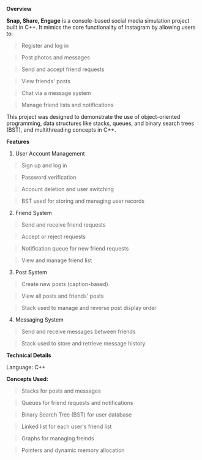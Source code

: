 **Overview**

**Snap, Share, Engage** is a console-based social media simulation project built in C++. It mimics the core functionality of Instagram by allowing users to:

>Register and log in

>Post photos and messages

>Send and accept friend requests

>View friends' posts

>Chat via a message system

>Manage friend lists and notifications

This project was designed to demonstrate the use of object-oriented programming, data structures like stacks, queues, and binary search trees (BST), and multithreading concepts in C++.

**Features**

1. User Account Management
>Sign up and log in

>Password verification

>Account deletion and user switching

>BST used for storing and managing user records

2. Friend System
>Send and receive friend requests

>Accept or reject requests

>Notification queue for new friend requests

>View and manage friend list

3. Post System
>Create new posts (caption-based)

>View all posts and friends' posts

>Stack used to manage and reverse post display order

4. Messaging System
>Send and receive messages between friends

>Stack used to store and retrieve message history

**Technical Details**

Language: C++

**Concepts Used:**

>Stacks for posts and messages

>Queues for friend requests and notifications

>Binary Search Tree (BST) for user database

>Linked list for each user's friend list

>Graphs for managing freinds 

>Pointers and dynamic memory allocation
